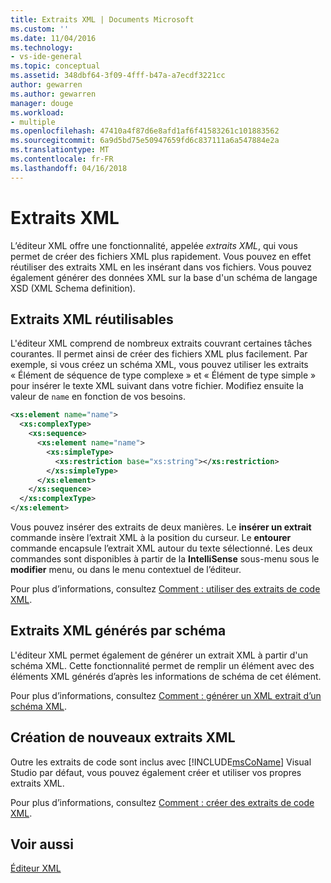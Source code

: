 ```yaml
---
title: Extraits XML | Documents Microsoft
ms.custom: ''
ms.date: 11/04/2016
ms.technology:
- vs-ide-general
ms.topic: conceptual
ms.assetid: 348dbf64-3f09-4fff-b47a-a7ecdf3221cc
author: gewarren
ms.author: gewarren
manager: douge
ms.workload:
- multiple
ms.openlocfilehash: 47410a4f87d6e8afd1af6f41583261c101883562
ms.sourcegitcommit: 6a9d5bd75e50947659fd6c837111a6a547884e2a
ms.translationtype: MT
ms.contentlocale: fr-FR
ms.lasthandoff: 04/16/2018
---
```

# <a name="xml-snippets"></a>Extraits XML
L’éditeur XML offre une fonctionnalité, appelée *extraits XML*, qui vous permet de créer des fichiers XML plus rapidement. Vous pouvez en effet réutiliser des extraits XML en les insérant dans vos fichiers. Vous pouvez également générer des données XML sur la base d'un schéma de langage XSD (XML Schema definition).  
  
## <a name="reusable-xml-snippets"></a>Extraits XML réutilisables  
 L'éditeur XML comprend de nombreux extraits couvrant certaines tâches courantes. Il permet ainsi de créer des fichiers XML plus facilement. Par exemple, si vous créez un schéma XML, vous pouvez utiliser les extraits « Élément de séquence de type complexe » et « Élément de type simple » pour insérer le texte XML suivant dans votre fichier. Modifiez ensuite la valeur de `name` en fonction de vos besoins.  
  
```xml
<xs:element name="name">  
  <xs:complexType>  
    <xs:sequence>  
      <xs:element name="name">  
        <xs:simpleType>  
          <xs:restriction base="xs:string"></xs:restriction>  
        </xs:simpleType>  
      </xs:element>  
    </xs:sequence>  
  </xs:complexType>  
</xs:element>  
```
  
 Vous pouvez insérer des extraits de deux manières. Le **insérer un extrait** commande insère l’extrait XML à la position du curseur. Le **entourer** commande encapsule l’extrait XML autour du texte sélectionné. Les deux commandes sont disponibles à partir de la **IntelliSense** sous-menu sous le **modifier** menu, ou dans le menu contextuel de l’éditeur.  
  
 Pour plus d’informations, consultez [Comment : utiliser des extraits de code XML](../xml-tools/how-to-use-xml-snippets.md).  
  
## <a name="schema-generated-xml-snippets"></a>Extraits XML générés par schéma  
 L'éditeur XML permet également de générer un extrait XML à partir d'un schéma XML. Cette fonctionnalité permet de remplir un élément avec des éléments XML générés d’après les informations de schéma de cet élément.  
  
 Pour plus d’informations, consultez [Comment : générer un XML extrait d’un schéma XML](../xml-tools/how-to-generate-an-xml-snippet-from-an-xml-schema.md).  
  
## <a name="create-new-xml-snippets"></a>Création de nouveaux extraits XML  
 Outre les extraits de code sont inclus avec [!INCLUDE[msCoName](../xml-tools/includes/msconame_md.md)] Visual Studio par défaut, vous pouvez également créer et utiliser vos propres extraits XML.  
  
 Pour plus d’informations, consultez [Comment : créer des extraits de code XML](../xml-tools/how-to-create-xml-snippets.md).  
  
## <a name="see-also"></a>Voir aussi  
 [Éditeur XML](../xml-tools/xml-editor.md)
